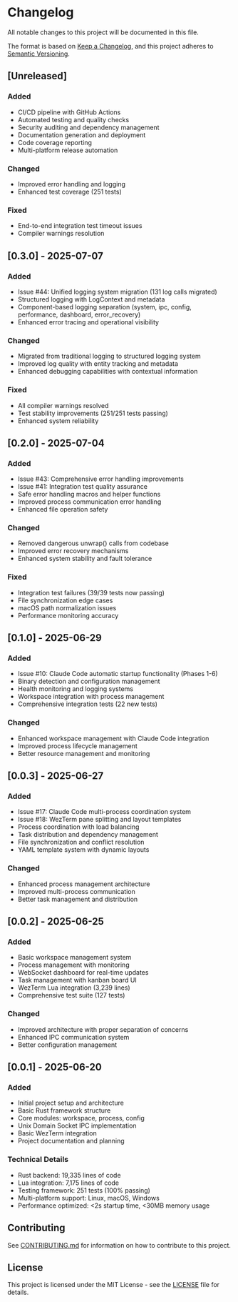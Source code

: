 # Changelog

All notable changes to this project will be documented in this file.

The format is based on [Keep a Changelog](https://keepachangelog.com/en/1.0.0/),
and this project adheres to [Semantic Versioning](https://semver.org/spec/v2.0.0.html).

## [Unreleased]

### Added
- CI/CD pipeline with GitHub Actions
- Automated testing and quality checks
- Security auditing and dependency management
- Documentation generation and deployment
- Code coverage reporting
- Multi-platform release automation

### Changed
- Improved error handling and logging
- Enhanced test coverage (251 tests)

### Fixed
- End-to-end integration test timeout issues
- Compiler warnings resolution

## [0.3.0] - 2025-07-07

### Added
- Issue #44: Unified logging system migration (131 log calls migrated)
- Structured logging with LogContext and metadata
- Component-based logging separation (system, ipc, config, performance, dashboard, error_recovery)
- Enhanced error tracing and operational visibility

### Changed
- Migrated from traditional logging to structured logging system
- Improved log quality with entity tracking and metadata
- Enhanced debugging capabilities with contextual information

### Fixed
- All compiler warnings resolved
- Test stability improvements (251/251 tests passing)
- Enhanced system reliability

## [0.2.0] - 2025-07-04

### Added
- Issue #43: Comprehensive error handling improvements
- Issue #41: Integration test quality assurance
- Safe error handling macros and helper functions
- Improved process communication error handling
- Enhanced file operation safety

### Changed
- Removed dangerous unwrap() calls from codebase
- Improved error recovery mechanisms
- Enhanced system stability and fault tolerance

### Fixed
- Integration test failures (39/39 tests now passing)
- File synchronization edge cases
- macOS path normalization issues
- Performance monitoring accuracy

## [0.1.0] - 2025-06-29

### Added
- Issue #10: Claude Code automatic startup functionality (Phases 1-6)
- Binary detection and configuration management
- Health monitoring and logging systems
- Workspace integration with process management
- Comprehensive integration tests (22 new tests)

### Changed
- Enhanced workspace management with Claude Code integration
- Improved process lifecycle management
- Better resource management and monitoring

## [0.0.3] - 2025-06-27

### Added
- Issue #17: Claude Code multi-process coordination system
- Issue #18: WezTerm pane splitting and layout templates
- Process coordination with load balancing
- Task distribution and dependency management
- File synchronization and conflict resolution
- YAML template system with dynamic layouts

### Changed
- Enhanced process management architecture
- Improved multi-process communication
- Better task management and distribution

## [0.0.2] - 2025-06-25

### Added
- Basic workspace management system
- Process management with monitoring
- WebSocket dashboard for real-time updates
- Task management with kanban board UI
- WezTerm Lua integration (3,239 lines)
- Comprehensive test suite (127 tests)

### Changed
- Improved architecture with proper separation of concerns
- Enhanced IPC communication system
- Better configuration management

## [0.0.1] - 2025-06-20

### Added
- Initial project setup and architecture
- Basic Rust framework structure
- Core modules: workspace, process, config
- Unix Domain Socket IPC implementation
- Basic WezTerm integration
- Project documentation and planning

### Technical Details
- Rust backend: 19,335 lines of code
- Lua integration: 7,175 lines of code
- Testing framework: 251 tests (100% passing)
- Multi-platform support: Linux, macOS, Windows
- Performance optimized: <2s startup time, <30MB memory usage

## Contributing

See [CONTRIBUTING.md](docs/CONTRIBUTING.md) for information on how to contribute to this project.

## License

This project is licensed under the MIT License - see the [LICENSE](LICENSE) file for details.